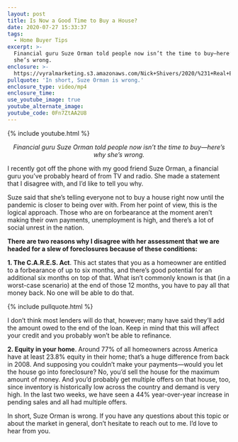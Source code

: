 ```yaml
---
layout: post
title: Is Now a Good Time to Buy a House?
date: 2020-07-27 15:33:37
tags:
  - Home Buyer Tips
excerpt: >-
  Financial guru Suze Orman told people now isn’t the time to buy—here’s why
  she’s wrong.
enclosure: >-
  https://vyralmarketing.s3.amazonaws.com/Nick+Shivers/2020/%231+Real+Estate+Team+in+the+Portland+Metro+_+SW+Washington+Should+You+Buy+a+House+Now_.mp4
pullquote: 'In short, Suze Orman is wrong.'
enclosure_type: video/mp4
enclosure_time:
use_youtube_image: true
youtube_alternate_image:
youtube_code: 0Fn7ZtAA2U8
---
```


{% include youtube.html %}

<p style="text-align: center;"><em>Financial guru Suze Orman told people now isn’t the time to buy—here’s why she’s wrong.</em></p>

I recently got off the phone with my good friend Suze Orman, a financial guru you’ve probably heard of from TV and radio. She made a statement that I disagree with, and I’d like to tell you why.

Suze said that she’s telling everyone not to buy a house right now until the pandemic is closer to being over with. From her point of view, this is the logical approach. Those who are on forbearance at the moment aren’t making their own payments, unemployment is high, and there’s a lot of social unrest in the nation.

**There are two reasons why I disagree with her assessment that we are headed for a slew of foreclosures because of these conditions:**

**1\. The C.A.R.E.S. Act**. This act states that you as a homeowner are entitled to a forbearance of up to six months, and there’s good potential for an additional six months on top of that. What isn’t commonly known is that (in a worst-case scenario) at the end of those 12 months, you have to pay all that money back. No one will be able to do that.

{% include pullquote.html %}

I don’t think most lenders will do that, however; many have said they’ll add the amount owed to the end of the loan. Keep in mind that this will affect your credit and you probably won’t be able to refinance.

**2\. Equity in your home**. Around 77% of all homeowners across America have at least 23.8% equity in their home; that’s a huge difference from back in 2008. And supposing you couldn’t make your payments—would you let the house go into foreclosure? No, you’d sell the house for the maximum amount of money. And you’d probably get multiple offers on that house, too, since inventory is historically low across the country and demand is very high. In the last two weeks, we have seen a 44% year-over-year increase in pending sales and all had multiple offers.

In short, Suze Orman is wrong. If you have any questions about this topic or about the market in general, don’t hesitate to reach out to me. I’d love to hear from you.